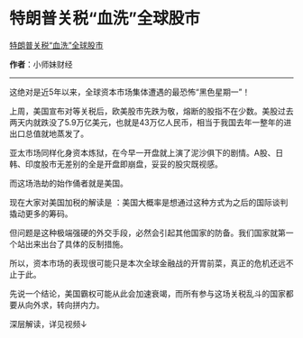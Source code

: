 # 特朗普关税“血洗”全球股市

[特朗普关税“血洗”全球股市](https://mp.weixin.qq.com/s/AcB2rvdIOUY6xRwurXrppQ)

**作者**：小师妹财经

---

这绝对是近5年以来，全球资本市场集体遭遇的最恐怖“黑色星期一”！




上周，美国宣布对等关税后，欧美股市先跌为敬，熔断的股指不在少数。美股过去两天内就跌没了5.9万亿美元，也就是43万亿人民币，相当于我国去年一整年的进出口总值就地蒸发了。




亚太市场同样化身资本炼狱，在今早一开盘就上演了泥沙俱下的剧情。A股、日韩、印度股市无差别的全是开盘即崩盘，妥妥的股灾既视感。




而这场浩劫的始作俑者就是美国。




现在大家对美国加税的解读是 ：美国大概率是想通过这种方式为之后的国际谈判撬动更多的筹码。




但问题是这种极端强硬的外交手段，必然会引起其他国家的防备。我们国家就第一个站出来出台了具体的反制措施。

所以，资本市场的表现很可能只是本次全球金融战的开胃前菜，真正的危机还远不止于此。




先说一个结论，美国霸权可能从此会加速衰竭，而所有参与这场关税乱斗的国家都要从向外求，转向拼内力。

深层解读，详见视频↓